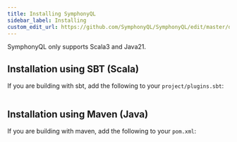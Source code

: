 ```yaml
---
title: Installing SymphonyQL
sidebar_label: Installing
custom_edit_url: https://github.com/SymphonyQL/SymphonyQL/edit/master/docs/installation.md
---
```


SymphonyQL only supports Scala3 and Java21.

## Installation using SBT (Scala)

If you are building with sbt, add the following to your `project/plugins.sbt`:
```sbt

```

## Installation using Maven (Java)

If you are building with maven, add the following to your `pom.xml`:
```xml
```
